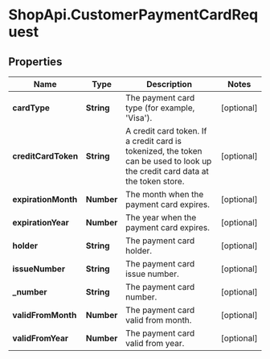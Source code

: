 # ShopApi.CustomerPaymentCardRequest

## Properties

Name | Type | Description | Notes
------------ | ------------- | ------------- | -------------
**cardType** | **String** | The payment card type (for example, &#39;Visa&#39;). | [optional] 
**creditCardToken** | **String** | A credit card token. If a credit card is tokenized, the token can be used to look up the credit card data at the  token store. | [optional] 
**expirationMonth** | **Number** | The month when the payment card expires. | [optional] 
**expirationYear** | **Number** | The year when the payment card expires. | [optional] 
**holder** | **String** | The payment card holder. | [optional] 
**issueNumber** | **String** | The payment card issue number. | [optional] 
**_number** | **String** | The payment card number. | [optional] 
**validFromMonth** | **Number** | The payment card valid from month. | [optional] 
**validFromYear** | **Number** | The payment card valid from year. | [optional] 


